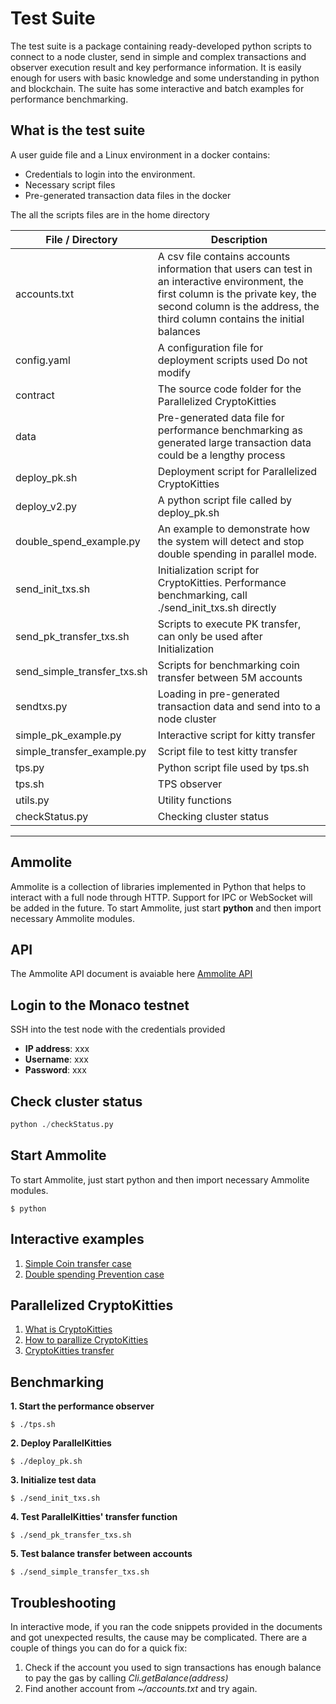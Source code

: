# Test Suite
The test suite is a package containing ready-developed python scripts to connect to a node cluster, send in simple and complex transactions and observer execution result and key performance information. It is easily enough for users with basic knowledge and some understanding in python and blockchain. The suite has some interactive and batch examples for performance benchmarking.

## What is the test suite
A user guide file and a Linux environment in a docker contains:
   *	Credentials to login into the environment. 
   *	Necessary script files
   *	Pre-generated transaction data files in the docker

The all the scripts files are in the home directory

|File / Directory |    Description|
|---|---|
|accounts.txt                |A csv file contains accounts information that users can test in an interactive environment, the first column is the private key, the second column is the address, the third column contains the initial balances|
|config.yaml                 |A configuration file for deployment scripts used Do not modify|
|contract                    |The source code folder for the Parallelized CryptoKitties|
|data                        |Pre-generated data file for performance benchmarking as generated large transaction data could be a lengthy process|
|deploy_pk.sh                |Deployment script for Parallelized CryptoKitties|
|deploy_v2.py                |A python script file called by deploy_pk.sh                 |
|double_spend_example.py     |An example to demonstrate how the system will detect and stop double spending in parallel mode. |
|send_init_txs.sh            |Initialization script for CryptoKitties. Performance benchmarking, call ./send_init_txs.sh directly|
|send_pk_transfer_txs.sh     |Scripts to  execute PK transfer, can only be used after Initialization|
|send_simple_transfer_txs.sh |Scripts for benchmarking coin transfer between 5M accounts|
|sendtxs.py                  |Loading in pre-generated transaction data and send into to a node cluster|
|simple_pk_example.py        |Interactive script for kitty transfer|
|simple_transfer_example.py  |Script file to test kitty transfer|
|tps.py                      |Python script file used by tps.sh|
|tps.sh                      |TPS observer|
|utils.py                    |Utility functions|    
|checkStatus.py              |Checking cluster status |


---
## Ammolite 
Ammolite is a collection of libraries implemented in Python that helps to interact with a full node through HTTP. Support for IPC or WebSocket will be added in the future. To start Ammolite, just start **python** and then import necessary Ammolite modules.

## API
The Ammolite API document is avaiable here [Ammolite API](https://github.com/arcology-network/documents/ammolite-API)

## Login to the Monaco testnet 
SSH into the test node with the credentials provided
* **IP address**: xxx
* **Username**: xxx
* **Password**: xxx

## Check cluster status
```python
python ./checkStatus.py
```

## Start Ammolite
To start Ammolite, just start python and then import necessary Ammolite modules.
```shell
$ python
```

## Interactive examples
   1. [Simple Coin transfer case](https://github.com/arcology-network/documents/Simple-Transfer-Example)
   2. [Double spending Prevention case](https://github.com/arcology-network/documents/Double-Spend-Example-Prevention)

## Parallelized CryptoKitties 
   1. [What is CryptoKitties](https://en.wikipedia.org/wiki/CryptoKitties)
   2. [How to parallize CryptoKitties](https://github.com/arcology-network/documents/Parallel-Kitties)
   3. [CryptoKitties transfer](https://github.com/arcology-network/documents/Simple-PK-Example)
   
## Benchmarking
**1. Start the performance observer**
```shell
$ ./tps.sh
```

**2. Deploy ParallelKitties**
```shell
$ ./deploy_pk.sh
```

**3. Initialize test data**
```shell
$ ./send_init_txs.sh
```

**4. Test ParallelKitties' transfer function**
```shell
$ ./send_pk_transfer_txs.sh
```

**5. Test balance transfer between accounts**
```shell
$ ./send_simple_transfer_txs.sh
```

## Troubleshooting

In interactive mode, if you ran the code snippets provided in the documents and got unexpected results, the cause may be complicated. There are a couple of things you can do for a quick fix:
1.  Check if the account you used to sign transactions has enough balance to pay the gas by calling *Cli.getBalance(address)*
2.  Find another account from *~/accounts.txt* and try again.

